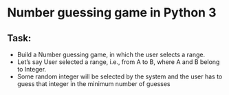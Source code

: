 # Number guessing game in Python 3

## Task:
- Build a Number guessing game, in which the user selects a range.
- Let’s say User selected a range, i.e., from A to B, where A and B belong to Integer.
- Some random integer will be selected by the system and the user has to guess that integer in the minimum number of guesses

